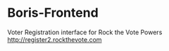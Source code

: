 Boris-Frontend
==============

Voter Registration interface for Rock the Vote
Powers http://register2.rockthevote.com

